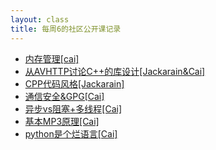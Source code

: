 ```yaml
---
layout: class
title: 每周6的社区公开课记录
---
```


* [内存管理\[cai\]](https://avlog.avplayer.org/3597082/%E5%86%85%E5%AD%98%E7%AE%A1%E7%90%86%E9%9D%A9%E5%91%BD.html)
* [从AVHTTP讨论C++的库设计\[Jackarain&Cai\]](https://avlog.avplayer.org/3597082/avhttp%E6%9D%82%E8%B0%88.html)
* [CPP代码风格\[Jackarain\]](https://avlog.avplayer.org/3597082/CPP%E4%BB%A3%E7%A0%81%E9%A3%8E%E6%A0%BC.html)
* [通信安全&amp;GPG\[Cai\]](https://avlog.avplayer.org/3597082/%E9%80%9A%E4%BF%A1%E5%AE%89%E5%85%A8&amp%3bGPG.html)
* [异步vs阻塞+多线程\[Cai\]](https://avlog.avplayer.org/3597082/%E5%BC%82%E6%AD%A5vs%E5%90%8C%E6%AD%A5%E5%A4%9A%E7%BA%BF%E7%A8%8B.html)
* [基本MP3原理\[Cai\]](https://avlog.avplayer.org/3597082/basicmp3.html)
* [python是个烂语言\[Cai\]](https://avlog.avplayer.org/3597082/python%e6%98%af%e4%b8%aa%e7%83%82%e8%af%ad%e8%a8%80.html)

